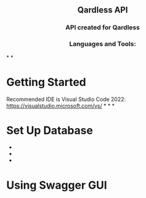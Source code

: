 <h2 align="center">Qardless API</h3>

<h3 align="center">API created for Qardless  </h3>

<h3 align="center">Languages and Tools:</h3>
* 
*

# Getting Started

Recommended IDE is Visual Studio Code 2022: https://visualstudio.microsoft.com/vs/
*
*
*

# Set Up Database 
* 
*
*

# Using Swagger GUI 


